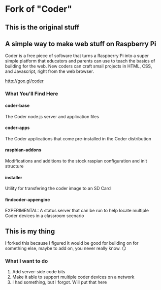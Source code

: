 # Fork of "Coder"
## This is the original stuff

## A simple way to make web stuff on Raspberry Pi

Coder is a free piece of software that turns a Raspberry Pi into a super simple platform that educators and parents can use to teach the basics of building for the web. New coders can craft small projects in HTML, CSS, and Javascript, right from the web browser.

http://goo.gl/coder

### What You'll Find Here

#### coder-base
The Coder node.js server and application files

#### coder-apps
The Coder applications that come pre-installed in the Coder distribution

#### raspbian-addons
Modifications and additions to the stock raspian configuration and init structure

#### installer
Utility for transfering the coder image to an SD Card

#### findcoder-appengine
EXPERIMENTAL: A status server that can be run to help locate multiple Coder devices in a classroom scenario

## This is my thing
        
I forked this because I figured it would be good for building on for something else, maybe to add on, you never really know. :smirk:

### What I want to do

1. Add server-side code bits
2. Make it able to support multiple coder devices on a network
3. I had something, but I forgot. Will put that here
